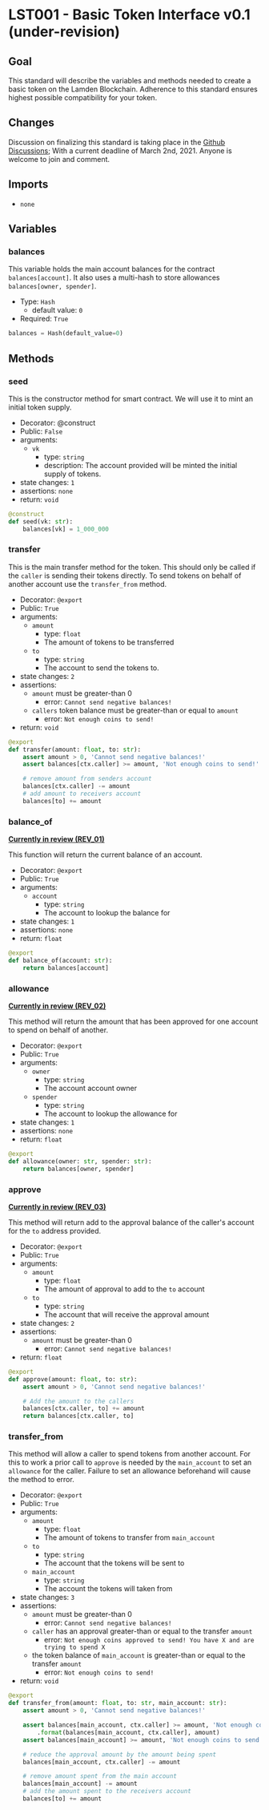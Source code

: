 # LST001 - Basic Token Interface v0.1 (under-revision)

## Goal
This standard will describe the variables and methods needed to create a basic token on the Lamden Blockchain.  Adherence to this standard ensures highest possible compatibility for your token.

## Changes
Discussion on finalizing this standard is taking place in the [Github Discussions](https://github.com/Lamden-Standards/LST001/discussions/2); With a current deadline of March 2nd, 2021. Anyone is welcome to join and comment. 

## Imports
- `none`

## Variables

### **balances**
This variable holds the main account balances for the contract  `balances[account]`.
It also uses a multi-hash to store allowances `balances[owner, spender]`.

- Type: `Hash`
    - default value: `0`
- Required: `True`

``` python
balances = Hash(default_value=0)
```

## Methods

### **seed**
This is the constructor method for smart contract. We will use it to mint an initial token supply.

- Decorator: @construct
- Public: `False` 
- arguments:
    - `vk`
        - type: `string`
        - description: The account provided will be minted the initial supply of tokens.
- state changes: `1`
- assertions: `none`
- return: `void`

``` python
@construct
def seed(vk: str):
    balances[vk] = 1_000_000
```

### **transfer**
This is the main transfer method for the token. 
This should only be called if the `caller` is sending their tokens directly.
To send tokens on behalf of another account use the `transfer_from` method.

- Decorator: `@export`
- Public: `True` 
- arguments:
    - `amount`
        - type: `float`
        - The amount of tokens to be transferred
    - `to`
        - type: `string`
        - The account to send the tokens to.
- state changes: `2`
- assertions:
    - `amount` must be greater-than 0
        - error: `Cannot send negative balances!`
    - `callers` token balance must be greater-than or equal to `amount`
        - error: `Not enough coins to send!`
- return: `void`

``` python
@export
def transfer(amount: float, to: str):
    assert amount > 0, 'Cannot send negative balances!'
    assert balances[ctx.caller] >= amount, 'Not enough coins to send!'

    # remove amount from senders account
    balances[ctx.caller] -= amount
    # add amount to receivers account
    balances[to] += amount
```

### **balance_of**
**[Currently in review (REV_01)](https://github.com/Lamden-Standards/LST001/discussions/2)**

This function will return the current balance of an account.

- Decorator: `@export`
- Public: `True` 
- arguments:
    - `account`
        - type: `string`
        - The account to lookup the balance for
- state changes: `1`
- assertions: `none`
- return: `float`

``` python
@export
def balance_of(account: str):
    return balances[account]
```

### **allowance**
**[Currently in review (REV_02)](https://github.com/Lamden-Standards/LST001/discussions/2)**

This method will return the amount that has been approved for one account to spend on behalf of another.

- Decorator: `@export`
- Public: `True` 
- arguments:
    - `owner`
        - type: `string`
        - The account account owner
    - `spender`
        - type: `string`
        - The account to lookup the allowance for
- state changes: `1`
- assertions: `none`
- return: `float`

``` python
@export
def allowance(owner: str, spender: str):
    return balances[owner, spender]
```


### **approve**
**[Currently in review (REV_03)](https://github.com/Lamden-Standards/LST001/discussions/2)**

This method will return add to the approval balance of the caller's account for the `to` address provided.

- Decorator: `@export`
- Public: `True` 
- arguments:
    - `amount`
        - type: `float`
        - The amount of approval to add to the `to` account
    - `to`
        - type: `string`
        - The account that will receive the approval amount
- state changes: `2`
- assertions: 
    - `amount` must be greater-than 0
        - error: `Cannot send negative balances!`
- return: `float`

``` python
@export
def approve(amount: float, to: str):
    assert amount > 0, 'Cannot send negative balances!'

    # Add the amount to the callers
    balances[ctx.caller, to] += amount
    return balances[ctx.caller, to]
```

### **transfer_from**
This method will allow a caller to spend tokens from another account. 
For this to work a prior call to `approve` is needed by the `main_account`  to set an `allowance` for the caller. 
Failure to set an allowance beforehand will cause the method to error.

- Decorator: `@export`
- Public: `True` 
- arguments:
    - `amount`
        - type: `float`
        - The amount of tokens to transfer from `main_account`
    - `to`
        - type: `string`
        - The account that the tokens will be sent to
    - `main_account`
        - type: `string`
        - The account the tokens will taken from
- state changes: `3`
- assertions: 
    - `amount` must be greater-than 0
        - error: `Cannot send negative balances!`
    - `caller` has an approval greater-than or equal to the transfer `amount`
        - error: `Not enough coins approved to send! You have X and are trying to spend X`
    - the token balance of `main_account` is greater-than or equal to the transfer `amount`
        - error: `Not enough coins to send!`
- return: `void`

``` python
@export
def transfer_from(amount: float, to: str, main_account: str):
    assert amount > 0, 'Cannot send negative balances!'

    assert balances[main_account, ctx.caller] >= amount, 'Not enough coins approved to send! You have {} and are trying to spend {}'\
        .format(balances[main_account, ctx.caller], amount)
    assert balances[main_account] >= amount, 'Not enough coins to send!'

    # reduce the approval amount by the amount being spent
    balances[main_account, ctx.caller] -= amount

    # remove amount spent from the main account
    balances[main_account] -= amount
    # add the amount spent to the receivers account
    balances[to] += amount
```
